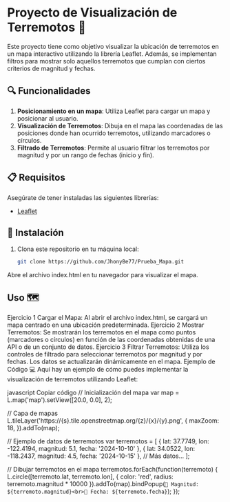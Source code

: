 # Proyecto de Visualización de Terremotos 🌋

Este proyecto tiene como objetivo visualizar la ubicación de terremotos en un mapa interactivo utilizando la librería Leaflet. Además, se implementan filtros para mostrar solo aquellos terremotos que cumplan con ciertos criterios de magnitud y fechas.

## 🔍 Funcionalidades

1. **Posicionamiento en un mapa**: Utiliza Leaflet para cargar un mapa y posicionar al usuario.
2. **Visualización de Terremotos**: Dibuja en el mapa las coordenadas de las posiciones donde han ocurrido terremotos, utilizando marcadores o círculos.
3. **Filtrado de Terremotos**: Permite al usuario filtrar los terremotos por magnitud y por un rango de fechas (inicio y fin).

## 📋 Requisitos

Asegúrate de tener instaladas las siguientes librerías:

- [Leaflet](https://leafletjs.com/)

## 🚀 Instalación

1. Clona este repositorio en tu máquina local:
   ```bash
   git clone https://github.com/JhonyBe77/Prueba_Mapa.git

Abre el archivo index.html en tu navegador para visualizar el mapa.

## Uso 🗺️
Ejercicio 1 Cargar el Mapa: Al abrir el archivo index.html, se cargará un mapa centrado en una ubicación predeterminada.
Ejercicio 2 Mostrar Terremotos: Se mostrarán los terremotos en el mapa como puntos (marcadores o círculos) en función de las coordenadas obtenidas de una API o de un conjunto de datos.
Ejercicio 3 Filtrar Terremotos: Utiliza los controles de filtrado para seleccionar terremotos por magnitud y por fechas. Los datos se actualizarán dinámicamente en el mapa.
Ejemplo de Código 💻
Aquí hay un ejemplo de cómo puedes implementar la visualización de terremotos utilizando Leaflet:

javascript
Copiar código
// Inicialización del mapa
var map = L.map('map').setView([20.0, 0.0], 2);

// Capa de mapas
L.tileLayer('https://{s}.tile.openstreetmap.org/{z}/{x}/{y}.png', {
    maxZoom: 18,
}).addTo(map);

// Ejemplo de datos de terremotos
var terremotos = [
    { lat: 37.7749, lon: -122.4194, magnitud: 5.1, fecha: '2024-10-10' },
    { lat: 34.0522, lon: -118.2437, magnitud: 4.5, fecha: '2024-10-15' },
    // Más datos...
];

// Dibujar terremotos en el mapa
terremotos.forEach(function(terremoto) {
    L.circle([terremoto.lat, terremoto.lon], {
        color: 'red',
        radius: terremoto.magnitud * 10000
    }).addTo(map).bindPopup(`🌋 Magnitud: ${terremoto.magnitud}<br>📅 Fecha: ${terremoto.fecha}`);
});
